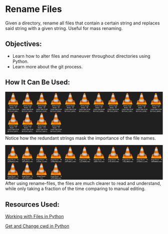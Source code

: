 # Rename Files
Given a directory, rename all files that contain a certain string and replaces said string with a given string. Useful for mass renaming. 

## Objectives:
- Learn how to alter files and maneuver throughout directories using Python.
- Learn more about the git process. 

## How It Can Be Used:
![Alt text](/images/disorganized_names.png "Video files with lots of redundant strings")
Notice how the redundant strings mask the importance of the file names.

![Alt text](/images/organized_names.png "Video files after using rename-files")
After using rename-files, the files are much clearer to read and understand, while only taking a fraction of the time comparing to manual editing. 

## Resources Used:
[Working with Files in Python](https://realpython.com/working-with-files-in-python/#copying-moving-and-renaming-files-and-directories)

[Get and Change cwd in Python](https://linuxize.com/post/python-get-change-current-working-directory/#:~:text=To%20change%20the%20current%20working,use%20the%20chdir()%20method.&text=The%20method%20accepts%20one%20argument,can%20be%20absolute%20or%20relative.)
